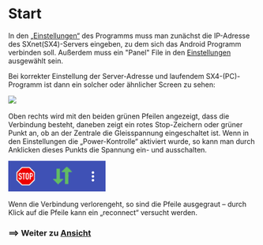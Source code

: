 # Start

In den [„Einstellungen“](04_Einstellungen.md) des Programms muss man zunächst die IP-Adresse des SXnet(SX4)-Servers eingeben, zu dem sich das Android Programm verbinden soll. Außerdem muss ein "Panel" File in den [Einstellungen](04_Einstellungen.md) ausgewählt sein.

Bei korrekter Einstellung der Server-Adresse und laufendem SX4-(PC)-Programm ist dann ein solcher oder ähnlicher Screen zu sehen:

![](lbpanel11.png)

Oben rechts wird mit den beiden grünen Pfeilen angezeigt, dass die Verbindung besteht, daneben zeigt ein rotes Stop-Zeichern oder grüner Punkt an, ob an der Zentrale die Gleisspannung eingeschaltet ist. Wenn in den Einstellungen die „Power-Kontrolle“ aktiviert wurde, so kann man durch Anklicken dieses Punkts die Spannung ein- und ausschalten.

![](lbpanel2.png)

Wenn die Verbindung verlorengeht, so sind die Pfeile ausgegraut – durch Klick auf die Pfeile kann ein „reconnect“ versucht werden.


### ==> Weiter zu [Ansicht](02-Ansicht.md)

